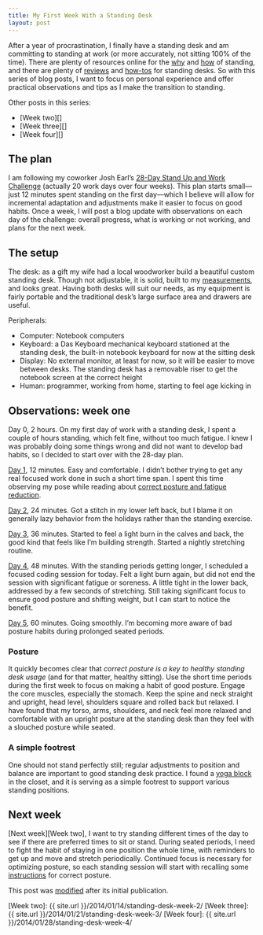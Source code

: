 ```yaml
---
title: My First Week With a Standing Desk
layout: post
---
```


After a year of procrastination, I finally have a standing desk and am committing to standing at work (or more accurately, not sitting 100% of the time). There are plenty of resources online for the [why][] and [how][] of standing, and there are plenty of [reviews][] and [how-tos][howto] for standing desks. So with this series of blog posts, I want to focus on personal experience and offer practical observations and tips as I make the transition to standing.

Other posts in this series:

- [Week two][]
- [Week three][]
- [Week four][]

## The plan

I am following my coworker Josh Earl’s [28-Day Stand Up and Work Challenge][challenge] (actually 20 work days over four weeks). This plan starts small—just 12 minutes spent standing on the first day—which I believe will allow for incremental adaptation and adjustments make it easier to focus on good habits. Once a week, I will post a blog update with observations on each day of the challenge: overall progress, what is working or not working, and plans for the next week.

## The setup

The desk: as a gift my wife had a local woodworker build a beautiful custom standing desk. Though not adjustable, it is solid, built to my [measurements][], and looks great. Having both desks will suit our needs, as my equipment is fairly portable and the traditional desk’s large surface area and drawers are useful.

Peripherals:

- Computer: Notebook computers
- Keyboard: a Das Keyboard mechanical keyboard stationed at the standing desk, the built-in notebook keyboard for now at the sitting desk
- Display: No external monitor, at least for now, so it will be easier to move between desks. The standing desk has a removable riser to get the notebook screen at the correct height
- Human: programmer, working from home, starting to feel age kicking in

## Observations: week one

Day 0, 2 hours. On my first day of work with a standing desk, I spent a couple of hours standing, which felt fine, without too much fatigue. I knew I was probably doing some things wrong and did not want to develop bad habits, so I decided to start over with the 28-day plan.

[Day 1][day1], 12 minutes. Easy and comfortable. I didn’t bother trying to get any real focused work done in such a short time span. I spent this time observing my pose while reading about [correct posture and fatigue reduction][fatigue].

[Day 2][day2], 24 minutes. Got a stitch in my lower left back, but I blame it on generally lazy behavior from the holidays rather than the standing exercise.

[Day 3][day3], 36 minutes. Started to feel a light burn in the calves and back, the good kind that feels like I’m building strength. Started a nightly stretching routine.

[Day 4][day4], 48 minutes. With the standing periods getting longer, I scheduled a focused coding session for today. Felt a light burn again, but did not end the session with significant fatigue or soreness. A little tight in the lower back, addressed by a few seconds of stretching. Still taking significant focus to ensure good posture and shifting weight, but I can start to notice the benefit.

[Day 5][day5], 60 minutes. Going smoothly. I’m becoming more aware of bad posture habits during prolonged seated periods.

### Posture

It quickly becomes clear that *correct posture is a key to healthy standing desk usage* (and for that matter, healthy sitting). Use the short time periods during the first week to focus on making a habit of good posture. Engage the core muscles, especially the stomach. Keep the spine and neck straight and upright, head level, shoulders square and rolled back but relaxed. I have found that my torso, arms, shoulders, and neck feel more relaxed and comfortable with an upright posture at the standing desk than they feel with a slouched posture while seated.

### A simple footrest

One should not stand perfectly still; regular adjustments to position and balance are important to good standing desk practice. I found a [yoga block][] in the closet, and it is serving as a simple footrest to support various standing positions.

## Next week

[Next week][Week two], I want to try standing different times of the day to see if there are preferred times to sit or stand. During seated periods, I need to fight the habit of staying in one position the whole time, with reminders to get up and move and stretch periodically. Continued focus is necessary for optimizing posture, so each standing session will start with recalling some [instructions][fatigue] for correct posture.

<p class="post-modified">
This post was <a href="https://github.com/mmertsock/mmertsock.github.io/commits/master/{{ page.path }}">modified</a> after its initial publication.
</p>

[why]: http://haacked.com/archive/2012/07/20/code-standing-up.aspx/
[how]: http://thewirecutter.com/2012/10/how-to-stand-at-your-desk/
[reviews]: http://thewirecutter.com/reviews/the-best-standing-desks/
[howto]: http://iamnotaprogrammer.com/Ikea-Standing-desk-for-22-dollars.html
[challenge]: http://deskhacks.com/how-to-finally-make-the-switch-to-a-standing-desk/
[measurements]: http://www.wired.com/images_blogs/wiredscience/2012/09/mf-standing-deskb_f.jpg
[fatigue]: http://deskhacks.com/reduce-standing-desk-fatigue/
[yoga block]: http://www.gaiam.com/yoga-blocks-straps/?prefn1=type&prefv1=Block
[day1]: http://deskhacks.com/challenge-day-1/
[day2]: http://deskhacks.com/challenge-day-2/
[day3]: http://deskhacks.com/challenge-day-3/
[day4]: http://deskhacks.com/challenge-day-4/
[day5]: http://deskhacks.com/challenge-day-5/
[Week two]: {{ site.url }}/2014/01/14/standing-desk-week-2/
[Week three]: {{ site.url }}/2014/01/21/standing-desk-week-3/
[Week four]: {{ site.url }}/2014/01/28/standing-desk-week-4/
